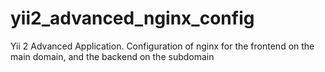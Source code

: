 # yii2_advanced_nginx_config
Yii 2 Advanced Application. Configuration of nginx for the frontend on the main domain, and the backend on the subdomain

